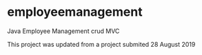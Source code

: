 # employeemanagement
Java Employee Management crud MVC

This project was updated from a project submited 28 August 2019  
